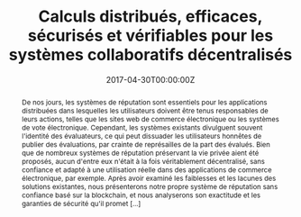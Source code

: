---
title: "Calculs distribués, efficaces, sécurisés et vérifiables pour les systèmes collaboratifs décentralisés"

authors:
- David Aparicio

# Author notes (optional)
author_notes:
- "Omar Hasan, Lionel Brunie"

date: "2017-04-30T00:00:00Z"
doi: ""

# Schedule page publish date (NOT publication's date).
publishDate: "2017-04-30T00:00:00Z"

# Publication type.
# Legend: 0 = Uncategorized; 1 = Conference paper; 2 = Journal article;
# 3 = Preprint / Working Paper; 4 = Report; 5 = Book; 6 = Book section;
# 7 = Thesis; 8 = Patent
publication_types: ["3"]

# Publication name and optional abbreviated publication name.
publication: Dans *LIRIS, UMR 5205 CNRS*
publication_short: Dans *LIRIS*

abstract: De nos jours, les systèmes de réputation sont essentiels pour les applications distribuées dans lesquelles les utilisateurs doivent être tenus responsables de leurs actions, telles que les sites web de commerce électronique ou les systèmes de vote électronique. Cependant, les systèmes existants divulguent souvent l'identité des évaluateurs, ce qui peut dissuader les utilisateurs honnêtes de publier des évaluations, par crainte de représailles de la part des évalués. Bien que de nombreux systèmes de réputation préservant la vie privée aient été proposés, aucun d'entre eux n'était à la fois véritablement décentralisé, sans confiance et adapté à une utilisation réelle dans des applications de commerce électronique, par exemple. Après avoir examiné les faiblesses et les lacunes des solutions existantes, nous présenterons notre propre système de réputation sans confiance basé sur la blockchain, et nous analyserons son exactitude et les garanties de sécurité qu'il promet [...]

# Summary. An optional shortened abstract.
summary: Les systèmes de réputation sont essentiels pour les applications distribuées dans lesquelles les utilisateurs doivent être tenus responsables de leurs actions, telles que les sites web de commerce électronique ou les systèmes de vote électronique. Cependant, les systèmes existants divulguent souvent l'identité des évaluateurs [...]

tags: 
- Systèmes distribués
- Multi-cloud
- DevOps
- Docker
- Kubernetes
- Vert.X
- SMPC

# Display this page in the Featured widget?
featured: false

# Custom links (uncomment lines below)
links:
- icon: github
  icon_pack: fab
  name: Code (multicloud)
  url: https://github.com/davidaparicio/voivi_cloud
- icon: github
  icon_pack: fab
  name: Code (monolithe)
  url: https://github.com/davidaparicio/voivi_standalone
- icon: address-book
  icon_pack: fas
  name: Profil
  url: https://liris.cnrs.fr/these/these-david-aparicio
  # https://liris.cnrs.fr/page-membre/david-aparicio
url_pdf: 'papers/2016_draft_proposal_paper_fr.pdf'
url_code: ''
url_dataset: ''
url_poster: ''
url_project: ''
url_slides: 'papers/2015_14th_MDPS.pdf'
url_source: ''
url_video: ''

image:
  caption: 'Crédits: [**Unsplash (NASA)**](https://unsplash.com/photos/mx9axbKqKW8)'
  # https://unsplash.com/photos/Q1p7bh3SHj8
  focal_point: ""
  preview_only: false

projects: [voivi]
#slides: "papers/2015_14th_MDPS.pdf"
---